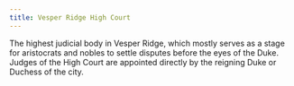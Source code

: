 ```yaml
---
title: Vesper Ridge High Court
---
```


The highest judicial body in Vesper Ridge, which mostly serves as a stage for aristocrats and nobles to settle disputes before the eyes of the Duke. Judges of the High Court are appointed directly by the reigning Duke or Duchess of the city.